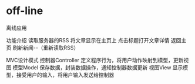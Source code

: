 # off-line
离线应用

功能介绍
读取服务器的RSS
将文章显示在主页上
点击标题打开文章详情
返回主页
刷新新闻--（重新读取RSS）

MVC设计模式
控制器Controller 定义程序行为，将用户动作映射到模型，更新视图
模型Model  保存数据，封装数据操作，通知控制器数据更新
视图View  显示模型，接受用户的输入，将用户输入发送给控制器

